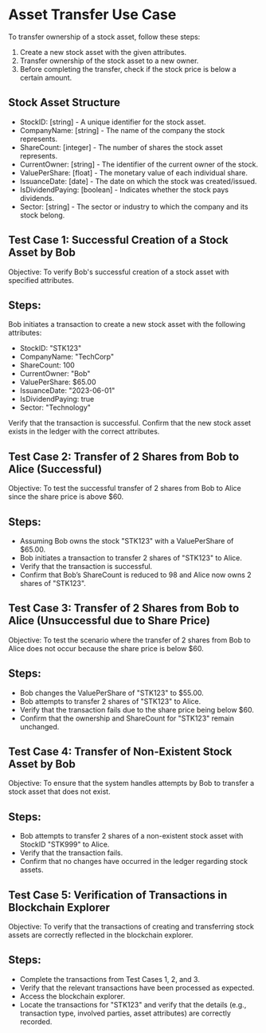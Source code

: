 
# Asset Transfer Use Case

To transfer ownership of a stock asset, follow these steps:

1. Create a new stock asset with the given attributes.
2. Transfer ownership of the stock asset to a new owner.
3. Before completing the transfer, check if the stock price is below a certain amount.



## Stock Asset Structure

- StockID: [string] - A unique identifier for the stock asset.
- CompanyName: [string] - The name of the company the stock represents.
- ShareCount: [integer] - The number of shares the stock asset represents.
- CurrentOwner: [string] - The identifier of the current owner of the stock.
- ValuePerShare: [float] - The monetary value of each individual share.
- IssuanceDate: [date] - The date on which the stock was created/issued.
- IsDividendPaying: [boolean] - Indicates whether the stock pays dividends.
- Sector: [string] - The sector or industry to which the company and its stock belong.


## Test Case 1: Successful Creation of a Stock Asset by Bob
Objective: To verify Bob's successful creation of a stock asset with specified attributes.

## Steps:
Bob initiates a transaction to create a new stock asset with the following attributes:
- StockID: "STK123"
- CompanyName: "TechCorp"
- ShareCount: 100
- CurrentOwner: "Bob"
- ValuePerShare: $65.00
- IssuanceDate: "2023-06-01"
- IsDividendPaying: true
- Sector: "Technology"

Verify that the transaction is successful.
Confirm that the new stock asset exists in the ledger with the correct attributes.

## Test Case 2: Transfer of 2 Shares from Bob to Alice (Successful)
Objective: To test the successful transfer of 2 shares from Bob to Alice since the share price is above $60.

## Steps:
- Assuming Bob owns the stock "STK123" with a ValuePerShare of $65.00.
- Bob initiates a transaction to transfer 2 shares of "STK123" to Alice.
- Verify that the transaction is successful.
- Confirm that Bob’s ShareCount is reduced to 98 and Alice now owns 2 shares of "STK123".

## Test Case 3: Transfer of 2 Shares from Bob to Alice (Unsuccessful due to Share Price)
Objective: To test the scenario where the transfer of 2 shares from Bob to Alice does not occur because the share price is below $60.

## Steps:
- Bob changes the ValuePerShare of "STK123" to $55.00.
- Bob attempts to transfer 2 shares of "STK123" to Alice.
- Verify that the transaction fails due to the share price being below $60.
- Confirm that the ownership and ShareCount for "STK123" remain unchanged.

## Test Case 4: Transfer of Non-Existent Stock Asset by Bob
Objective: To ensure that the system handles attempts by Bob to transfer a stock asset that does not exist.

## Steps:
- Bob attempts to transfer 2 shares of a non-existent stock asset with StockID "STK999" to Alice.
- Verify that the transaction fails.
- Confirm that no changes have occurred in the ledger regarding stock assets.

## Test Case 5: Verification of Transactions in Blockchain Explorer
Objective: To verify that the transactions of creating and transferring stock assets are correctly reflected in the blockchain explorer.

## Steps:
- Complete the transactions from Test Cases 1, 2, and 3.
- Verify that the relevant transactions have been processed as expected.
- Access the blockchain explorer.
- Locate the transactions for "STK123" and verify that the details (e.g., transaction type, involved parties, asset attributes) are correctly recorded.
